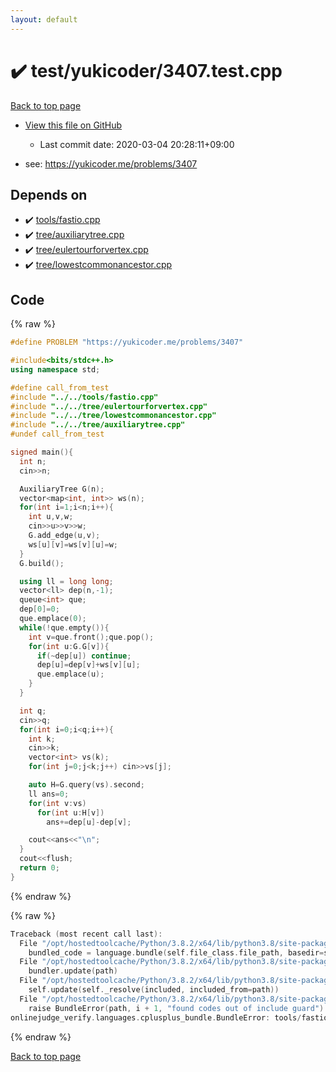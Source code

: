 ```yaml
---
layout: default
---
```


<!-- mathjax config similar to math.stackexchange -->
<script type="text/javascript" async
  src="https://cdnjs.cloudflare.com/ajax/libs/mathjax/2.7.5/MathJax.js?config=TeX-MML-AM_CHTML">
</script>
<script type="text/x-mathjax-config">
  MathJax.Hub.Config({
    TeX: { equationNumbers: { autoNumber: "AMS" }},
    tex2jax: {
      inlineMath: [ ['$','$'] ],
      processEscapes: true
    },
    "HTML-CSS": { matchFontHeight: false },
    displayAlign: "left",
    displayIndent: "2em"
  });
</script>

<script type="text/javascript" src="https://cdnjs.cloudflare.com/ajax/libs/jquery/3.4.1/jquery.min.js"></script>
<script src="https://cdn.jsdelivr.net/npm/jquery-balloon-js@1.1.2/jquery.balloon.min.js" integrity="sha256-ZEYs9VrgAeNuPvs15E39OsyOJaIkXEEt10fzxJ20+2I=" crossorigin="anonymous"></script>
<script type="text/javascript" src="../../../assets/js/copy-button.js"></script>
<link rel="stylesheet" href="../../../assets/css/copy-button.css" />


# :heavy_check_mark: test/yukicoder/3407.test.cpp

<a href="../../../index.html">Back to top page</a>

* <a href="{{ site.github.repository_url }}/blob/master/test/yukicoder/3407.test.cpp">View this file on GitHub</a>
    - Last commit date: 2020-03-04 20:28:11+09:00


* see: <a href="https://yukicoder.me/problems/3407">https://yukicoder.me/problems/3407</a>


## Depends on

* :heavy_check_mark: <a href="../../../library/tools/fastio.cpp.html">tools/fastio.cpp</a>
* :heavy_check_mark: <a href="../../../library/tree/auxiliarytree.cpp.html">tree/auxiliarytree.cpp</a>
* :heavy_check_mark: <a href="../../../library/tree/eulertourforvertex.cpp.html">tree/eulertourforvertex.cpp</a>
* :heavy_check_mark: <a href="../../../library/tree/lowestcommonancestor.cpp.html">tree/lowestcommonancestor.cpp</a>


## Code

<a id="unbundled"></a>
{% raw %}
```cpp
#define PROBLEM "https://yukicoder.me/problems/3407"

#include<bits/stdc++.h>
using namespace std;

#define call_from_test
#include "../../tools/fastio.cpp"
#include "../../tree/eulertourforvertex.cpp"
#include "../../tree/lowestcommonancestor.cpp"
#include "../../tree/auxiliarytree.cpp"
#undef call_from_test

signed main(){
  int n;
  cin>>n;

  AuxiliaryTree G(n);
  vector<map<int, int>> ws(n);
  for(int i=1;i<n;i++){
    int u,v,w;
    cin>>u>>v>>w;
    G.add_edge(u,v);
    ws[u][v]=ws[v][u]=w;
  }
  G.build();

  using ll = long long;
  vector<ll> dep(n,-1);
  queue<int> que;
  dep[0]=0;
  que.emplace(0);
  while(!que.empty()){
    int v=que.front();que.pop();
    for(int u:G.G[v]){
      if(~dep[u]) continue;
      dep[u]=dep[v]+ws[v][u];
      que.emplace(u);
    }
  }

  int q;
  cin>>q;
  for(int i=0;i<q;i++){
    int k;
    cin>>k;
    vector<int> vs(k);
    for(int j=0;j<k;j++) cin>>vs[j];

    auto H=G.query(vs).second;
    ll ans=0;
    for(int v:vs)
      for(int u:H[v])
        ans+=dep[u]-dep[v];

    cout<<ans<<"\n";
  }
  cout<<flush;
  return 0;
}

```
{% endraw %}

<a id="bundled"></a>
{% raw %}
```cpp
Traceback (most recent call last):
  File "/opt/hostedtoolcache/Python/3.8.2/x64/lib/python3.8/site-packages/onlinejudge_verify/docs.py", line 347, in write_contents
    bundled_code = language.bundle(self.file_class.file_path, basedir=self.cpp_source_path)
  File "/opt/hostedtoolcache/Python/3.8.2/x64/lib/python3.8/site-packages/onlinejudge_verify/languages/cplusplus.py", line 68, in bundle
    bundler.update(path)
  File "/opt/hostedtoolcache/Python/3.8.2/x64/lib/python3.8/site-packages/onlinejudge_verify/languages/cplusplus_bundle.py", line 182, in update
    self.update(self._resolve(included, included_from=path))
  File "/opt/hostedtoolcache/Python/3.8.2/x64/lib/python3.8/site-packages/onlinejudge_verify/languages/cplusplus_bundle.py", line 151, in update
    raise BundleError(path, i + 1, "found codes out of include guard")
onlinejudge_verify.languages.cplusplus_bundle.BundleError: tools/fastio.cpp: line 5: found codes out of include guard

```
{% endraw %}

<a href="../../../index.html">Back to top page</a>

